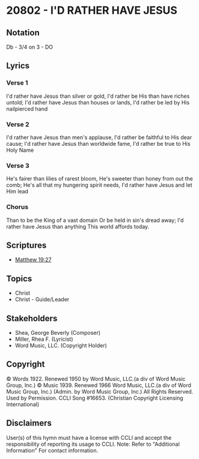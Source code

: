 # 20802 - I'D RATHER HAVE JESUS

## Notation

Db - 3/4 on 3 - DO

## Lyrics

### Verse 1

I'd rather have Jesus than silver or gold, I'd rather be His than have riches untold; I'd rather have Jesus than houses or lands, I'd rather be led by His nailpierced hand

### Verse 2

I'd rather have Jesus than men's applause, I'd rather be faithful to His dear cause; I'd rather have Jesus than worldwide fame, I'd rather be true to His Holy Name

### Verse 3

He's fairer than lilies of rarest bloom, He's sweeter than honey from out the comb; He's all that my hungering spirit needs, I'd rather have Jesus and let Him lead

### Chorus

Than to be the King of a vast domain Or be held in sin's dread away; I'd rather have Jesus than anything This world affords today.


## Scriptures

- [Matthew 19:27](https://www.biblegateway.com/passage/?search=Matthew%2019%3A27)

## Topics

- Christ
- Christ - Guide/Leader

## Stakeholders

- Shea, George Beverly (Composer)
- Miller, Rhea F. (Lyricist)
- Word Music, LLC. (Copyright Holder)

## Copyright

© Words 1922. Renewed 1950 by Word Music, LLC.(a div of Word Music Group, Inc.) © Music 1939. Renewed 1966 Word Music, LLC.(a div of Word Music Group, Inc.) (Admin. by Word Music Group, Inc.) All Rights Reserved. Used by Permission. CCLI Song #16653.
(Christian Copyright Licensing International)

## Disclaimers

User(s) of this hymn must have a license with CCLI and accept the responsibility of reporting its usage to CCLI.
Note: Refer to "Additional Information" For contact information.

